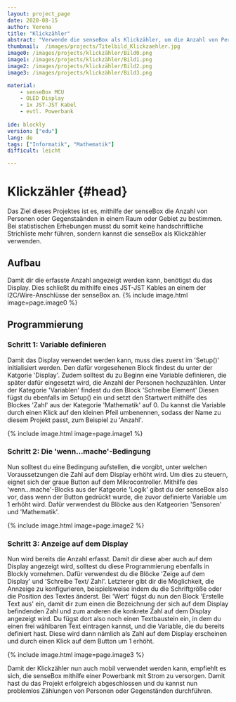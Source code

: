 ```yaml
---
layout: project_page  
date: 2020-08-15  
author: Verena
title: "Klickzähler"
abstract: "Verwende die senseBox als Klickzähler, um die Anzahl von Personen oder Gegenständen in einem Raum zu erfassen." 
thumbnail:  /images/projects/Titelbild_Klickzaehler.jpg
image0: /images/projects/klickzähler/Bild0.png
image1: /images/projects/klickzähler/Bild1.png
image2: /images/projects/klickzähler/Bild2.png
image3: /images/projects/klickzähler/Bild3.png

material: 
    - senseBox MCU 
    - OLED Display
    - 1x JST-JST Kabel
    - evtl. Powerbank
 
ide: blockly
version: ["edu"]    
lang: de 
tags: ["Informatik", "Mathematik"] 
difficult: leicht

---
```

# Klickzähler {#head}
Das Ziel dieses Projektes ist es, mithilfe der senseBox die Anzahl von Personen oder Gegenstaänden in einem Raum oder Gebiet zu bestimmen. Bei statistischen Erhebungen musst du somit keine handschriftliche Strichliste mehr führen, sondern kannst die senseBox als Klickzähler verwenden. 

## Aufbau
Damit dir die erfasste Anzahl angezeigt werden kann, benötigst du das Display. Dies schließt du mithilfe eines JST-JST Kables an einem der I2C/Wire-Anschlüsse der senseBox an. 
{% include image.html image=page.image0 %}

## Programmierung
### Schritt 1: Variable definieren
Damit das Display verwendet werden kann, muss dies zuerst im 'Setup()' initialisiert werden. Den dafür vorgesehenen Block findest du unter der Katgorie 'Display'. Zudem solltest du zu Beginn eine Variable definieren, die später dafür eingesetzt wird, die Anzahl der Personen hochzuzählen. Unter der Kategorie 'Variablen' findest du den Block 'Schreibe Element' Diesen fügst du ebenfalls im Setup() ein und setzt den Startwert mithilfe des Blockes 'Zahl' aus der Kategorie 'Mathematik' auf 0. Du kannst die Variable durch einen Klick auf den kleinen Pfeil umbenennen, sodass der Name zu diesem Projekt passt, zum Beispiel zu 'Anzahl'.  

{% include image.html image=page.image1 %}


### Schritt 2: Die 'wenn...mache'-Bedingung
Nun solltest du eine Bedingung aufstellen, die vorgibt, unter welchen Voraussetzungen die Zahl auf dem Display erhöht wird. Um dies zu steuern, eignet sich der graue Button auf dem Mikrocontroller. Mithilfe des 'wenn...mache'-Blocks aus der Katgeorie 'Logik' gibst du der senseBox also vor, dass wenn der Button gedrückt wurde, die zuvor definierte Variable um 1 erhöht wird. Dafür verwendest du Blöcke aus den Katgeorien 'Sensoren' und 'Mathematik'. 

{% include image.html image=page.image2 %}

### Schritt 3: Anzeige auf dem Display
Nun wird bereits die Anzahl erfasst. Damit dir diese aber auch auf dem Display angezeigt wird, solltest du diese Programmierung ebenfalls in Blockly vornehmen. Dafür verwendest du die Blöcke 'Zeige auf dem Display' und 'Schreibe Text/ Zahl'. Letzterer gibt dir die Möglichkeit, die Annzeige zu konfigurieren, beispielsweise indem du die Schriftgröße oder die Position des Textes änderst. Bei 'Wert' fügst du nun den Block 'Erstelle Text aus' ein, damit dir zum einen die Bezeichnung der sich auf dem Display befindenden Zahl und zum anderen die konkrete Zahl auf dem Display angezeigt wird. Du fügst dort also noch einen Textbaustein ein, in dem du einen frei wählbaren Text eintragen kannst, und die Variable, die du bereits definiert hast. Diese wird dann nämlich als Zahl auf dem Display erscheinen und durch einen Klick auf dem Button um 1 erhöht. 

{% include image.html image=page.image3 %}

Damit der Klickzähler nun auch mobil verwendet werden kann, empfiehlt es sich, die senseBox mithilfe einer Powerbank mit Strom zu versorgen. 
Damit hast du das Projekt erfolgreich abgeschlossen und du kannst nun problemlos Zählungen von Personen oder Gegenständen durchführen. 
